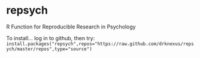 repsych
=======

R Function for Reproducible Research in Psychology

To install... log in to github, then try: `install.packages("repsych",repos="https://raw.github.com/drknexus/repsych/master/repos",type="source")`
